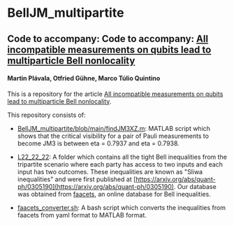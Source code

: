 # BellJM_multipartite

## Code to accompany: Code to accompany: [All incompatible measurements on qubits lead to multiparticle Bell nonlocality](https://arxiv.org/abs/2403.10564)

#### Martin Plávala, Otfried Gühne, Marco Túlio Quintino


This is a repository for the article [All incompatible measurements on qubits lead to multiparticle Bell nonlocality](https://arxiv.org/abs/2403.10564).

This repository consists of:

- [BellJM_multipartite/blob/main/findJM3XZ.m](https://github.com/mtcq/BellJM_multipartite/blob/main/findJM3XZ.m):
MATLAB script which shows that the critical visibility for a pair of Pauli measurements to become JM3 is between eta = 0.7937 and eta = 0.7938.

- [L22_22_22](https://github.com/mtcq/BellJM_multipartite/tree/main/L22_22_22):
A folder which contains all the tight Bell inequalities from the tripartite scenario where each party has access to two inputs and each input has two outcomes. These inequalities are known as "Sliwa inequalities" and were first published at [https://arxiv.org/abs/quant-ph/0305190](https://arxiv.org/abs/quant-ph/0305190).
Our database was obtained from [faacets](https://github.com/denisrosset/faacets-data/tree/master/solved/L22_22_22), an online database for Bell inequalities.

- [faacets_converter.sh](https://github.com/mtcq/BellJM_multipartite/blob/main/L22_22_22/faacets_converter.sh):
  A bash script which converts the inequalities from faacets from yaml format to MATLAB format. 
